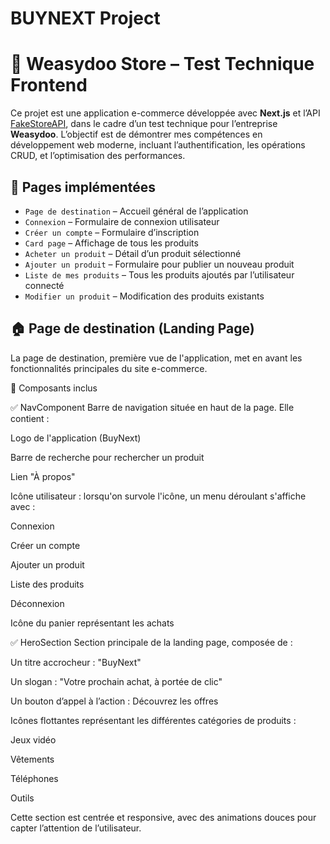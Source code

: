 # BUYNEXT Project
# 🛒 Weasydoo Store – Test Technique Frontend

Ce projet est une application e-commerce développée avec **Next.js** et l’API [FakeStoreAPI](https://fakestoreapi.com/), dans le cadre d’un test technique pour l’entreprise **Weasydoo**. L’objectif est de démontrer mes compétences en développement web moderne, incluant l’authentification, les opérations CRUD, et l’optimisation des performances.

## 📄 Pages implémentées

- `Page de destination` – Accueil général de l’application
- `Connexion` – Formulaire de connexion utilisateur
- `Créer un compte` – Formulaire d’inscription
- `Card page` – Affichage de tous les produits
- `Acheter un produit` – Détail d’un produit sélectionné
- `Ajouter un produit` – Formulaire pour publier un nouveau produit
- `Liste de mes produits` – Tous les produits ajoutés par l’utilisateur connecté
- `Modifier un produit` – Modification des produits existants

## 🏠 Page de destination (Landing Page)
La page de destination, première vue de l'application, met en avant les fonctionnalités principales du site e-commerce.

🔧 Composants inclus

✅ NavComponent
Barre de navigation située en haut de la page. Elle contient :

Logo de l'application (BuyNext)

Barre de recherche pour rechercher un produit

Lien "À propos"

Icône utilisateur : lorsqu'on survole l'icône, un menu déroulant s'affiche avec :

Connexion

Créer un compte

Ajouter un produit

Liste des produits

Déconnexion

Icône du panier représentant les achats



✅ HeroSection
Section principale de la landing page, composée de :

Un titre accrocheur : "BuyNext"

Un slogan : "Votre prochain achat, à portée de clic"

Un bouton d’appel à l’action : Découvrez les offres

Icônes flottantes représentant les différentes catégories de produits :

Jeux vidéo

Vêtements

Téléphones

Outils

Cette section est centrée et responsive, avec des animations douces pour capter l’attention de l’utilisateur.